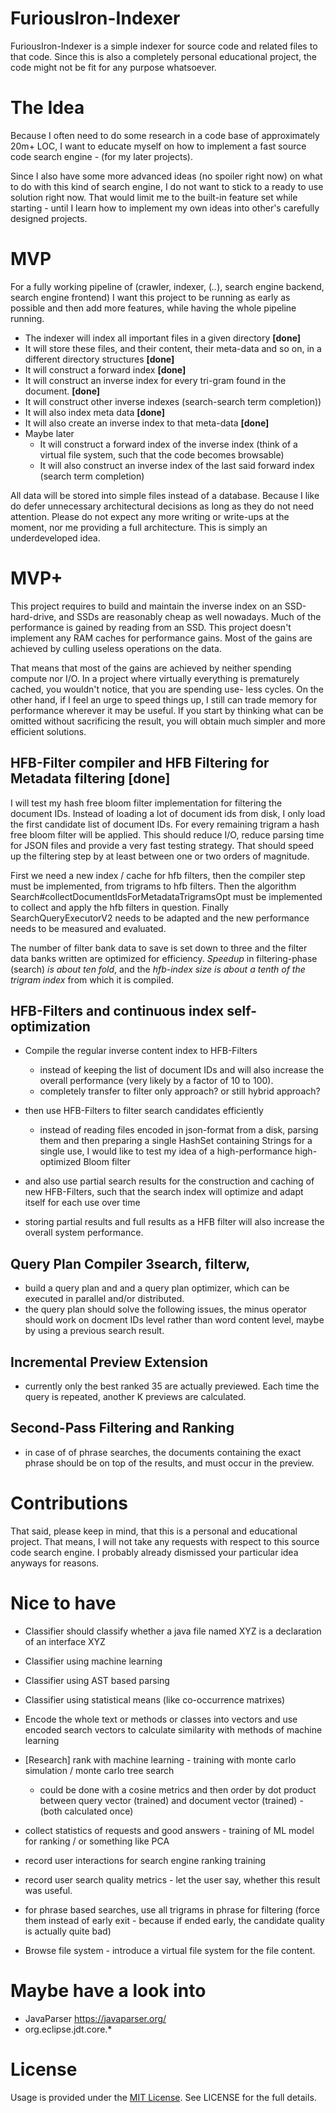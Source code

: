 # FuriousIron-Indexer

FuriousIron-Indexer is a simple indexer for source code and related files to that code. Since this is
also a completely personal educational project, the code might not be fit for any purpose whatsoever.

# The Idea

Because I often need to do some research in a code base of approximately 20m+ LOC, I want to educate
myself on how to implement a fast source code search engine - (for my later projects).

Since I also have some more advanced ideas (no spoiler right now) on what to do with this kind of search
engine, I do not want to stick to a ready to use solution right now. That would limit me to the built-in 
feature set while starting - until I learn how to implement my own ideas into other's carefully designed
projects.

# MVP

For a fully working pipeline of (crawler, indexer, (*..*), search engine backend, search engine frontend)
I want this project to be running as early as possible and then add more features, while having the whole
pipeline running.

* The indexer will index all important files in a given directory __[done]__
* It will store these files, and their content, their meta-data and so on, in a different directory structures __[done]__
* It will construct a forward index __[done]__
* It will construct an inverse index for every tri-gram found in the document. __[done]__
* It will construct other inverse indexes (search-search term completion))
* It will also index meta data __[done]__
* It will also create an inverse index to that meta-data __[done]__
* Maybe later
  * It will construct a forward index of the inverse index (think of a virtual file system, such that the code becomes browsable)
  * It will also construct an inverse index of the last said forward index (search term completion)

All data will be stored into simple files instead of a database. Because I like do defer unnecessary 
architectural decisions as long as they do not need attention. Please do not expect any more writing
or write-ups at the moment, nor me providing a full architecture. This is simply an underdeveloped 
idea. 

# MVP+

This project requires to build and maintain the inverse index on an SSD-hard-drive, and SSDs are 
reasonably cheap as well nowadays. Much of the performance is gained by reading from an SSD. This 
project doesn't implement any RAM caches for performance gains. Most of the gains are achieved by 
culling useless operations on the data. 

That means that most of the gains are achieved by neither spending compute nor I/O. In a project
where virtually everything is prematurely cached, you wouldn't notice, that you are spending use-
less cycles. On the other hand, if I feel an urge to speed things up, I still can trade memory 
for performance wherever it may be useful. If you start by thinking what can be omitted without
sacrificing the result, you will obtain much simpler and more efficient solutions.

## HFB-Filter compiler and HFB Filtering for Metadata filtering [done]

I will test my hash free bloom filter implementation for filtering the document IDs. Instead of
loading a lot of document ids from disk, I only load the first candidate list of document IDs. 
For every remaining trigram a hash free bloom filter will be applied. This should reduce I/O, 
reduce parsing time for JSON files and provide a very fast testing strategy. That should speed 
up the filtering step by at least between one or two orders of magnitude.

First we need a new index / cache for hfb filters, then the compiler step must be implemented,
from trigrams to hfb filters. Then the algorithm Search#collectDocumentIdsForMetadataTrigramsOpt
must be implemented to collect and apply the hfb filters in question. Finally SearchQueryExecutorV2
needs to be adapted and the new performance needs to be measured and evaluated.

The number of filter bank data to save is set down to three and the filter data banks written
are optimized for efficiency. *Speedup* in filtering-phase (search) *is about ten fold*, and the 
*hfb-index size is about a tenth of the trigram index* from which it is compiled.

## HFB-Filters and continuous index self-optimization

* Compile the regular inverse content index to HFB-Filters
  * instead of keeping the list of document IDs and will also increase the overall performance (very likely by a factor of 10 to 100).
  * completely transfer to filter only approach? or still hybrid approach? 
  
* then use HFB-Filters to filter search candidates efficiently
  * instead of reading files encoded in json-format from a disk, parsing them and then preparing 
    a single HashSet containing Strings for a single use, I would like to test my idea of a 
    high-performance high-optimized Bloom filter
* and also use partial search results for the construction and caching of new HFB-Filters, such that the search index will optimize and adapt itself for each use over time
* storing partial results and full results as a HFB filter will also increase the overall system
  performance.

## Query Plan Compiler 3search, filterw,

* build a query plan and and a query plan optimizer, which can be executed in parallel and/or distributed.
* the query plan should solve the following issues, the minus operator should work on docment IDs level rather than word content level, maybe by using a previous search result.

## Incremental Preview Extension

* currently only the best ranked 35 are actually previewed. Each time the query is repeated, another
  K previews are calculated.
  
## Second-Pass Filtering and Ranking

* in case of of phrase searches, the documents containing the exact phrase should be on top of the results, 
  and must occur in the preview.

# Contributions

That said, please keep in mind, that this is a personal and educational project. That means, I will
not take any requests with respect to this source code search engine. I probably already dismissed 
your particular idea anyways for reasons.

# Nice to have

* Classifier should classify whether a java file named XYZ is a declaration of an interface XYZ
* Classifier using machine learning
* Classifier using AST based parsing
* Classifier using statistical means (like co-occurrence matrixes)
* Encode the whole text or methods or classes into vectors and use encoded search vectors to calculate similarity with methods of machine learning
* [Research] rank with machine learning - training with monte carlo simulation / monte carlo tree search
  * could be done with a cosine metrics and then order by dot product between query vector (trained) and document vector (trained) - (both calculated once) 
* collect statistics of requests and good answers -  training of ML model for ranking / or something like PCA
* record user interactions for search engine ranking training
* record user search quality metrics - let the user say, whether this result was useful.

* for phrase based searches, use all trigrams in phrase for filtering (force them instead of early exit - because if ended early, the candidate quality is actually quite bad) 

* Browse file system - introduce a virtual file system for the file content.

# Maybe have a look into

* JavaParser  https://javaparser.org/
* org.eclipse.jdt.core.*

# License

Usage is provided under the [MIT License](http://opensource.org/licenses/mit-license.php). See LICENSE for the full details.
